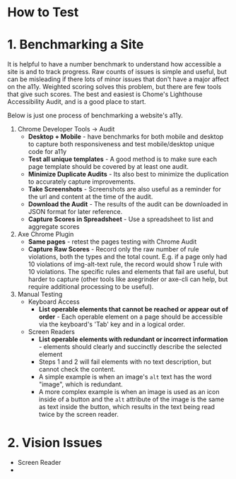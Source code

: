 # How to Test

# 1. Benchmarking a Site

It is helpful to have a number benchmark to understand how accessible a site is and to track progress. Raw counts of issues is simple and useful, but can be misleading if there lots of minor issues that don't have a major affect on the a11y. Weighted scoring solves this problem, but there are few tools that give such scores. The best and easiest is Chome's Lighthouse Accessibility Audit, and is a good place to start.

Below is just one process of benchmarking a website's a11y.

1. Chrome Developer Tools -> Audit
   - **Desktop + Mobile** - have benchmarks for both mobile and desktop to capture both responsiveness and test mobile/desktop unique code for a11y
   - **Test all unique templates** - A good method is to make sure each page template should be covered by at least one audit.
   - **Minimize Duplicate Audits** - Its also best to minimize the duplication to accurately capture improvements.
   - **Take Screenshots** - Screenshots are also useful as a reminder for the url and content at the time of the audit.
   - **Download the Audit** - The results of the audit can be downloaded in JSON format for later reference.
   - **Capture Scores in Spreadsheet** - Use a spreadsheet to list and aggregate scores
2. Axe Chrome Plugin
   - **Same pages** - retest the pages testing with Chrome Audit
   - **Capture Raw Scores** - Record only the raw number of rule violations, both the types and the total count. E.g. if a page only had 10 violations of img-alt-text rule, the record would show 1 rule with 10 violations. The specific rules and elements that fail are useful, but harder to capture (other tools like axegrinder or axe-cli can help, but require additional processing to be useful).
3. Manual Testing
   - Keyboard Access
     - **List operable elements that cannot be reached or appear out of order** - Each operable element on a page should be accessible via the keyboard's 'Tab' key and in a logical order.
   - Screen Readers
     - **List operable elements with redundant or incorrect information** - elements should clearly and succinctly describe the selected element
     - Steps 1 and 2 will fail elements with no text description, but cannot check the content.
     - A simple example is when an image's `alt` text has the word "image", which is redundant.
     - A more complex example is when an image is used as an icon inside of a button and the `alt` attribute of the image is the same as text inside the button, which results in the text being read twice by the screen reader.

# 2. Vision Issues
- Screen Reader
-
